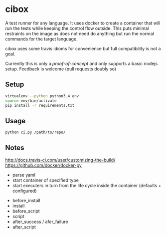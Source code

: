 # cibox

A test runner for any language. It uses docker to create a container that will
run the tests while keeping the control flow outside. This puts minimal
restraints on the image as does not need do anything but run the normal
commands for the target language.

cibox uses some travis idioms for convenience but full compatibility is not a
goal.

Currently this is only a *proof-of-concept* and only supports a basic nodejs
setup. Feedback is welcome (pull requests doubly so)

## Setup

```bash
virtualenv --python python3.4 env
source env/bin/activate
pip install -r requirements.txt
```

## Usage

```bash
python ci.py /path/to/repo/
```

## Notes
http://docs.travis-ci.com/user/customizing-the-build/
https://github.com/docker/docker-py

* parse yaml
* start container of specified type
* start executers in turn from the life cycle inside the container (defaults + configured)
 - before_install
 - install
 - before_script
 - script
 - after_success / afer_failure
 - after_script

